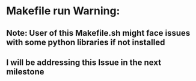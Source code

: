 # Makefile run Warning:

## Note: User of this Makefile.sh might face issues with some python libraries if not installed


## I will be addressing this Issue in the next milestone
